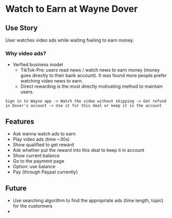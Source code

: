 # Watch to Earn at Wayne Dover

## Use Story

User watches video ads while waiting fueling to earn money.

### Why video ads?

- Verfied business model 
    - TikTok-Pre: users read news / watch news to earn money (money goes directly to their bank account). It was found more people prefer watching video news to earn.
    - Direct rewarding is the most directly motivating method to maintain users. 

```
Sign in to Wayne app -> Watch the video without skipping -> Get refund in Dover's account -> Use it for this deal or keep it in the account
```

## Features 

- Ask wanna watch ads to earn
- Play video ads (time ~30s)
- Show qualified to get reward
- Ask whether put the reward into this deal to keep it in account
- Show current balance
- Go to the payment page
- Option: use balance
- Pay (through Paypal currently)


## Future

- Use searching algorithm to find the appropriate ads (time length, topic) for the custormers
- 